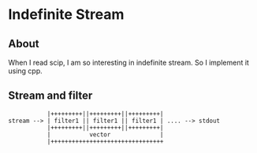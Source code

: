 # Indefinite Stream 


## About
When I read scip, I am so interesting in indefinite stream.
So I implement it using cpp.


## Stream and filter 

```
           |+++++++++||+++++++++||+++++++++|
stream --> | filter1 || filter1 || filter1 | .... --> stdout 
           |+++++++++||+++++++++||+++++++++|
           |           vector              |
           |++++++++++++++++++++++++++++++++

```

